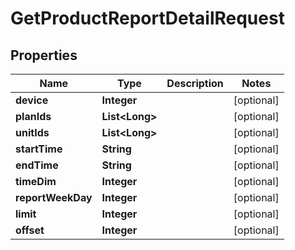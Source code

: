 

# GetProductReportDetailRequest


## Properties

Name | Type | Description | Notes
------------ | ------------- | ------------- | -------------
**device** | **Integer** |  |  [optional]
**planIds** | **List&lt;Long&gt;** |  |  [optional]
**unitIds** | **List&lt;Long&gt;** |  |  [optional]
**startTime** | **String** |  |  [optional]
**endTime** | **String** |  |  [optional]
**timeDim** | **Integer** |  |  [optional]
**reportWeekDay** | **Integer** |  |  [optional]
**limit** | **Integer** |  |  [optional]
**offset** | **Integer** |  |  [optional]



